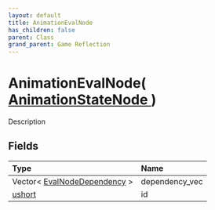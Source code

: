 ```yaml
---
layout: default
title: AnimationEvalNode
has_children: false
parent: Class
grand_parent: Game Reflection
---
```

# AnimationEvalNode( [ AnimationStateNode ](/docs/game-reflection/classes/animation_state_node) )
Description 

## Fields

| Type | Name |
|:-------------|:--------------|
| Vector< [EvalNodeDependency](/docs/game-reflection/classes/eval_node_dependency) > | dependency_vec |
| [ushort](/docs/game-reflection/enums/ushort) | id |


